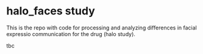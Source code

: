 # halo_faces study

This is the repo with code for processing and analyzing differences in facial expressio communication for the drug (halo study).

tbc
 
